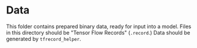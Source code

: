 # Data
This folder contains prepared binary data, ready for input into a model. Files in this directory should be "Tensor Flow Records" (`.record`.) Data should be generated by `tfrecord_helper`.
